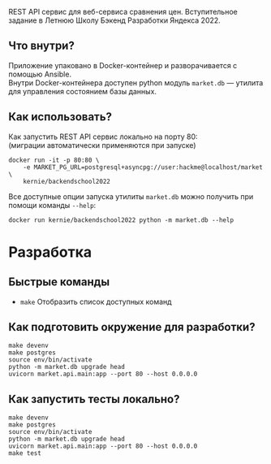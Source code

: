 REST API сервис для веб-сервиса сравнения цен.
Вступительное задание в Летнюю Школу Бэкенд Разработки Яндекса 2022.

## Что внутри?

Приложение упаковано в Docker-контейнер и разворачивается с помощью Ansible.  
Внутри Docker-контейнера доступен python модуль `market.db` — утилита для управления состоянием базы данных.

## Как использовать?

Как запустить REST API сервис локально на порту 80:  
(миграции автоматически применяются при запуске)

```shell
docker run -it -p 80:80 \
    -e MARKET_PG_URL=postgresql+asyncpg://user:hackme@localhost/market \
    kernie/backendschool2022
```

Все доступные опции запуска утилиты `market.db` можно получить при помощи команды `--help`:

```shell
docker run kernie/backendschool2022 python -m market.db --help
```

# Разработка

## Быстрые команды

- `make` Отобразить список доступных команд

## Как подготовить окружение для разработки?

```shell
make devenv
make postgres
source env/bin/activate
python -m market.db upgrade head
uvicorn market.api.main:app --port 80 --host 0.0.0.0
```

## Как запустить тесты локально?

```shell
make devenv
make postgres
source env/bin/activate
python -m market.db upgrade head
uvicorn market.api.main:app --port 80 --host 0.0.0.0
make test
```